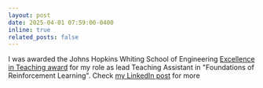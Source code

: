 ```yaml
---
layout: post
date: 2025-04-01 07:59:00-0400
inline: true
related_posts: false
---
```


I was awarded the Johns Hopkins Whiting School of Engineering [Excellence in Teaching award](https://engineering.jhu.edu/faculty-staff/excellence-in-teaching-advising-mentoring-awards/)
for my role as lead Teaching Assistant in "Foundations of Reinforcement Learning".
Check [my LinkedIn post](https://linkedin.com/in/agustin-castellano-8b83b3242/) for more
